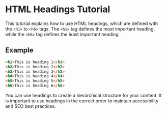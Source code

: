 # HTML Headings Tutorial

This tutorial explains how to use HTML headings, which are defined with the `<h1>` to `<h6>` tags. The `<h1>` tag defines the most important heading, while the `<h6>` tag defines the least important heading.

## Example

```html
<h1>This is heading 1</h1>
<h2>This is heading 2</h2>
<h3>This is heading 3</h3>
<h4>This is heading 4</h4>
<h5>This is heading 5</h5>
<h6>This is heading 6</h6>
```

You can use headings to create a hierarchical structure for your content. It is important to use headings in the correct order to maintain accessibility and SEO best practices.
